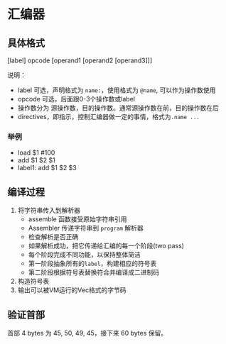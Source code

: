 # 汇编器

## 具体格式

[label] opcode [operand1 [operand2 [operand3]]]

说明：
- label 可选，声明格式为 `name:`，使用格式为 `@name`, 可以作为操作数使用
- opcode 可选，后面跟0-3个操作数或label
- 操作数分为 源操作数，目的操作数。通常源操作数在前，目的操作数在后
- directives，即指示，控制汇编器做一定的事情，格式为`.name ...`

### 举例

- load $1 #100
- add $1 $2 $1
- label1: add $1 $2 $3

## 编译过程

1. 将字符串传入到解析器
    - assemble 函数接受原始字符串引用
    - Assembler 传递字符串到 `program` 解析器
    - 检查解析是否正确
    - 如果解析成功，把它传递给汇编的每一个阶段(two pass)
    - 每个阶段完成不同功能，以保持整体简洁
    - 第一阶段抽象所有的`label`，构建相应的符号表
    - 第二阶段根据符号表替换符合并编译成二进制码
2. 构造符号表
3. 输出可以被VM运行的Vec<u8>格式的字节码
 
## 验证首部

首部 4 bytes 为 45, 50, 49, 45，接下来 60 bytes 保留。